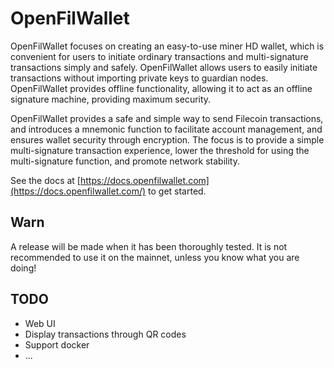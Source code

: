 # OpenFilWallet

OpenFilWallet focuses on creating an easy-to-use miner HD wallet, which is convenient for users to initiate ordinary transactions and multi-signature transactions simply and safely. OpenFilWallet allows users to easily initiate transactions without importing private keys to guardian nodes. OpenFilWallet provides offline functionality, allowing it to act as an offline signature machine, providing maximum security.

OpenFilWallet provides a safe and simple way to send Filecoin transactions, and introduces a mnemonic function to facilitate account management, and ensures wallet security through encryption. The focus is to provide a simple multi-signature transaction experience, lower the threshold for using the multi-signature function, and promote network stability.

See the docs at [https://docs.openfilwallet.com](https://docs.openfilwallet.com/) to get started.


## Warn

A release will be made when it has been thoroughly tested. It is not recommended to use it on the mainnet, unless you know what you are doing!



## TODO

- Web UI
- Display transactions through QR codes
- Support docker
- ... 
